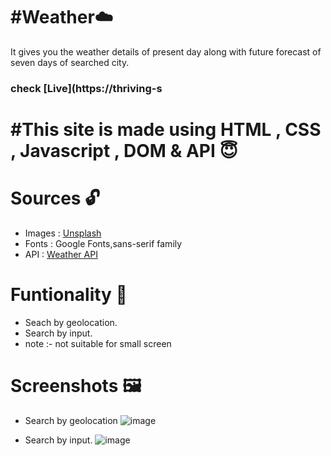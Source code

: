 # #Weather☁️
It gives you the weather details of present day along with future forecast of seven days of searched city.
<h3>check [Live](https://thriving-s<h3/>

# #This site is made using HTML , CSS , Javascript , DOM & API 😇

# Sources 🔓
* Images : [Unsplash](https://unsplash.com/)
* Fonts : Google Fonts,sans-serif family
* API : [Weather API](https://openweathermap.org/api)

# Funtionality 🤖
* Seach by geolocation.
* Search by input.
* note :- not suitable for small screen

# Screenshots 🖼️

* Search by geolocation
![image](https://user-images.githubusercontent.com/99972374/173511842-54b439e9-2249-46f8-ab6e-4752ff535407.png)

* Search by input.
![image](https://user-images.githubusercontent.com/99972374/173511874-ff256ea1-2737-4b52-a0d2-42037d0447ad.png)
